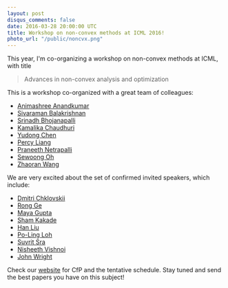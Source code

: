 ```yaml
---
layout: post
disqus_comments: false
date: 2016-03-28 20:00:00 UTC
title: Workshop on non-convex methods at ICML 2016!
photo_url: "/public/noncvx.png"
---
```


This year, I'm co-organizing a workshop on non-convex methods at ICML, with title

> Advances in non-convex analysis and optimization 

This is a workshop co-organized with a great team of colleagues:

- [Animashree Anandkumar]()
- [Sivaraman Balakrishnan]()
- [Srinadh Bhojanapalli]()
- [Kamalika Chaudhuri]()
- [Yudong Chen]()
- [Percy Liang]()
- [Praneeth Netrapalli]()
- [Sewoong Oh]()
- [Zhaoran Wang]()

We are very excited about the set of confirmed invited speakers, which include:

- [Dmitri Chklovskii](https://www.simonsfoundation.org/simons-center-for-data-analysis/scda-neuroscience-group-dmitri-chklovskii/)
- [Rong Ge](https://users.cs.duke.edu/~rongge/)
- [Maya Gupta](http://mayagupta.org)
- [Sham Kakade](https://homes.cs.washington.edu/~sham/)
- [Han Liu](https://www.princeton.edu/~hanliu/)
- [Po-Ling Loh](http://www-stat.wharton.upenn.edu/~loh/)
- [Suvrit Sra](http://suvrit.de)
- [Nisheeth Vishnoi](http://theory.epfl.ch/vishnoi/Home.html)
- [John Wright](http://www.columbia.edu/~jw2966/)

Check our [website](https://sites.google.com/site/noncvxicml16/) for CfP and the tentative schedule. 
Stay tuned and send the best papers you have on this subject!
